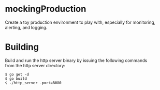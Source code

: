 # mockingProduction

Create a toy production environment to play with, especially for monitoring,
alerting, and logging.

# Building
Build and run the http server binary by issuing the following commands from
the http server directory:

```
$ go get -d
$ go build
$ ./http_server -port=8080
```
